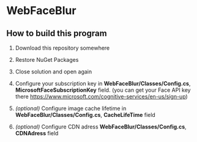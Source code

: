 # WebFaceBlur

## How to build this program

1. Download this repository somewhere
2. Restore NuGet Packages
3. Close solution and open again
4. Configure your subscription key in <b>WebFaceBlur/Classes/Config.cs</b>, <b>MicrosoftFaceSubscriptionKey</b> field.
(you can get your Face API key there https://www.microsoft.com/cognitive-services/en-us/sign-up)

5. <i>(optional)</i> Configure image cache lifetime in <b>WebFaceBlur/Classes/Config.cs</b>, <b>CacheLifeTime</b> field
6. <i>(optional)</i> Configure CDN adress <b>WebFaceBlur/Classes/Config.cs</b>, <b>CDNAdress</b> field

